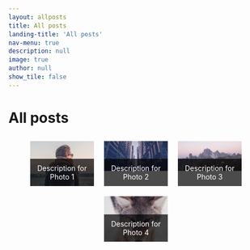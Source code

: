 ```yaml
---
layout: allposts
title: All posts
landing-title: 'All posts'
nav-menu: true
description: null
image: true
author: null
show_tile: false
---
```


<h1>All posts</h1>

<!DOCTYPE html>
<html lang="en">
<head>
  <meta charset="UTF-8">
  <meta name="viewport" content="width=device-width, initial-scale=1.0">
  <title>Photo Gallery</title>
  <style>
    .gallery {
      display: flex;
      flex-wrap: wrap;
      justify-content: center;
    }
    .photo {
      width: 25%;
      margin: 10px;
      position: relative;
    }
    .photo img {
      width: 100%;
      height: auto;
      display: block;
    }
    .caption {
      position: absolute;
      bottom: 0;
      left: 0;
      right: 0;
      background-color: rgba(0, 0, 0, 0.7);
      color: #fff;
      padding: 10px;
      text-align: center;
    }
  </style>
</head>
<body>

<div class="gallery">
  <div class="photo">
    <img src="assets/images/pic01.jpg" alt="Photo 1">
    <div class="caption">Description for Photo 1</div>
  </div>
  <div class="photo">
    <img src="assets/images/pic02.jpg" alt="Photo 2">
    <div class="caption">Description for Photo 2</div>
  </div>
  <div class="photo">
    <img src="assets/images/pic03.jpg" alt="Photo 3">
    <div class="caption">Description for Photo 3</div>
  </div>
  <div class="photo">
    <img src="assets/images/pic04.jpg" alt="Photo 4">
    <div class="caption">Description for Photo 4</div>
  </div>
  <!-- Add more photos and captions as needed -->
</div>

</body>
</html>

